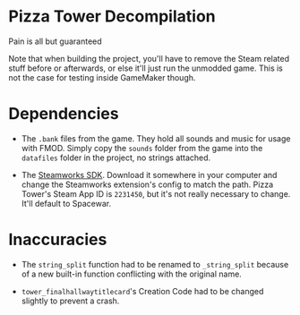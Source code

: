 # Pizza Tower Decompilation
Pain is all but guaranteed

Note that when building the project, you'll have to remove the Steam related stuff before or afterwards,
or else it'll just run the unmodded game. This is not the case for testing inside GameMaker though.

# Dependencies
- The `.bank` files from the game. They hold all sounds and music for usage with FMOD.
Simply copy the `sounds` folder from the game into the `datafiles` folder in the project,
no strings attached.

- The [Steamworks SDK](https://partner.steamgames.com/downloads/steamworks_sdk.zip).
Download it somewhere in your computer and change the Steamworks extension's config to match the path. Pizza Tower's Steam App ID is `2231450`, but it's not really necessary to change. It'll default to Spacewar.

# Inaccuracies
- The `string_split` function had to be renamed to `_string_split` because of a new built-in
function conflicting with the original name.

- `tower_finalhallwaytitlecard`'s Creation Code had to be changed slightly to prevent a crash.
